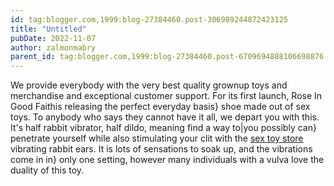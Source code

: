 ```yaml
---
id: tag:blogger.com,1999:blog-27384460.post-306989244872423125
title: "Untitled"
pubDate: 2022-11-07
author: zalmonmabry
parent_id: tag:blogger.com,1999:blog-27384460.post-6709694888106698876
---
```


We provide everybody with the very best quality grownup toys and merchandise and exceptional customer support. For its first launch, Rose In Good Faithis releasing the perfect everyday basis} shoe made out of sex toys. To anybody who says they cannot have it all, we depart you with this. It's half rabbit vibrator, half dildo, meaning find a way to|you possibly can} penetrate yourself while also stimulating your clit with the [sex toy store](https://adulttoymarket.com) vibrating rabbit ears. It is lots of sensations to soak up, and the vibrations come in in} only one setting, however many individuals with a vulva love the duality of this toy.